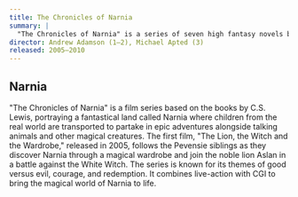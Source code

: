 ```yaml
---
title: The Chronicles of Narnia
summary: |
  "The Chronicles of Narnia" is a series of seven high fantasy novels by C.S. Lewis. It is considered a classic of children's literature and is the author's best-known work, having sold over 100 million copies in 47 languages.
director: Andrew Adamson (1–2), Michael Apted (3)
released: 2005–2010
---
```


## Narnia

"The Chronicles of Narnia" is a film series based on the books by C.S. Lewis, portraying a fantastical land called Narnia where children from the real world are transported to partake in epic adventures alongside talking animals and other magical creatures. The first film, "The Lion, the Witch and the Wardrobe," released in 2005, follows the Pevensie siblings as they discover Narnia through a magical wardrobe and join the noble lion Aslan in a battle against the White Witch. The series is known for its themes of good versus evil, courage, and redemption. It combines live-action with CGI to bring the magical world of Narnia to life.
